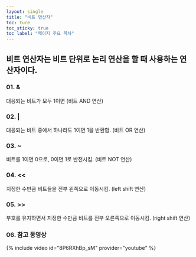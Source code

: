 ```yaml
---
layout: single
title: "비트 연산자"
toc: ture
toc_sticky: true
toc label: "페이지 주요 목차"
---
```


비트 연산자는 비트 단위로 논리 연산을 할 때 사용하는 연산자이다.
---
### 01. &
대응되는 비트가 모두 1이면 (비트 AND 연산)




### 02. |	
대응되는 비트 중에서 하나라도 1이면 1을 반환함. (비트 OR 연산)

### 03. ~	
비트를 1이면 0으로, 0이면 1로 반전시킴. (비트 NOT 연산)

### 04. <<	
지정한 수만큼 비트들을 전부 왼쪽으로 이동시킴. (left shift 연산)
### 05. >>	
부호를 유지하면서 지정한 수만큼 비트를 전부 오른쪽으로 이동시킴. (right shift 연산)
### 06. 참고 동영상

{% include video id="8P6RXhBp_sM" provider="youtube" %}
